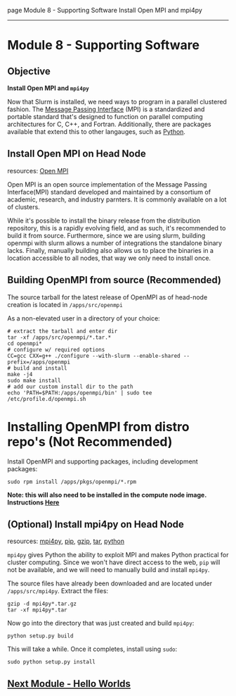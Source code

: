 page
Module 8 - Supporting Software
Install Open MPI and mpi4py

---

# Module 8 - Supporting Software

## Objective

**Install Open MPI and `mpi4py`**

Now that Slurm is installed, we need ways to program in a parallel clustered fashion. The [Message Passing Interface](https://en.wikipedia.org/wiki/Message_Passing_Interface) (MPI) is a standardized and portable standard that's designed to function on parallel computing architectures for C, C++, and Fortran. Additionally, there are packages available that extend this to other langauges, such as [Python](https://www.python.org).

## Install Open MPI on Head Node
<span class="small">resources:
[Open MPI](https://www.open-mpi.org)
</span>

<!-- TODO: Building OpenMPI -->

Open MPI is an open source implementation of the Message Passing Interface(MPI) standard developed and maintained by a consortium of academic, research, and industry parnters. It is commonly available on a lot of clusters.

While it's possible to install the binary release from the distribution repository, this is a rapidly evolving field, and as such, it's recommended to build it from source. Furthermore, since we are using slurm, building openmpi with slurm allows a number of integrations the standalone binary lacks. Finally, manually building also allows us to place the binaries in a location accessible to all nodes, that way we only need to install once.

## Building OpenMPI from source (Recommended)
The source tarball for the latest release of OpenMPI as of head-node creation is located in `/apps/src/openmpi`

As a non-elevated user in a directory of your choice:
```
# extract the tarball and enter dir
tar -xf /apps/src/openmpi/*.tar.*
cd openmpi*
# configure w/ required options
CC=gcc CXX=g++ ./configure --with-slurm --enable-shared --prefix=/apps/openmpi
# build and install
make -j4
sudo make install
# add our custom install dir to the path
echo 'PATH=$PATH:/apps/openmpi/bin' | sudo tee /etc/profile.d/openmpi.sh
```

# Installing OpenMPI from distro repo's (Not Recommended)
Install OpenMPI and supporting packages, including development packages:
```
sudo rpm install /apps/pkgs/openmpi/*.rpm
```
**Note: this will also need to be installed in the compute node image. Instructions [Here](ww.md)**

## (Optional) Install mpi4py on Head Node
<span class="small">resources:
[mpi4py](https://mpi4py.readthedocs.io),
[pip](https://pip.pypa.io/en/stable/),
[gzip](https://linux.die.net/man/1/gzip),
[tar](https://linux.die.net/man/1/tar),
[python](https://linux.die.net/man/1/python)
</span>

`mpi4py` gives Python the ability to exploit MPI and makes Python practical for cluster computing. Since we won't have direct access to the web, `pip` will not be available, and we will need to manually build and install `mpi4py`.

The source files have already been downloaded and are located under `/apps/src/mpi4py`. Extract the files:
```
gzip -d mpi4py*.tar.gz
tar -xf mpi4py*.tar
```

Now go into the directory that was just created and build `mpi4py`:
```
python setup.py build
```

This will take a while. Once it completes, install using `sudo`:
```
sudo python setup.py install
```

## [Next Module - Hello Worlds](module-9)
